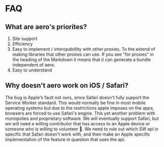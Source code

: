 # FAQ

## What are aero's priorites?

1. Site support
2. Efficiency
3. Easy to implement / interopabillity with other proxies. To the extend of making libraries that other proxies can use. If you see "for proxies" in the heading of the Markdown it means that it can generate a bundle independent of aero.
4. Easy to understand

## Why doesn't aero work on iOS / Safari?

The bug is Apple's fault not ours, since Safari doesn't fully support the Service Worker standard. This would normally be fine in most mobile operating systems but due to the restrictions apple imposes on the apps, browsers are forced to use Safari's engine. This yet another problem with monopolies and proprietary software. We will eventually support Safari, but we will need a willing contributor that has access to an Apple device or someone who is willing to volunteer 🙏. We need to rule out which SW api in specific that Safari doesn't work with, and then make an Apple specific implementation of the feature in question that uses the api.
